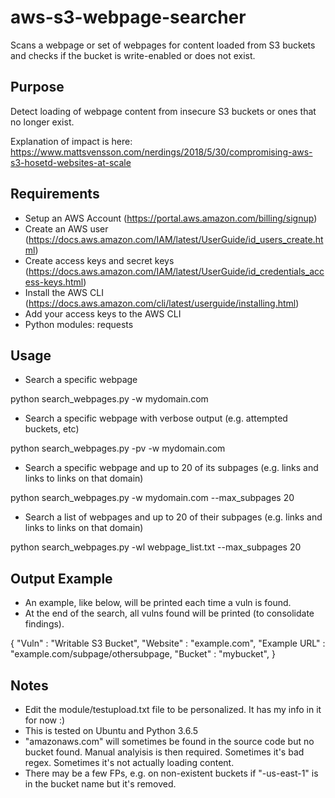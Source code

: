 # aws-s3-webpage-searcher

Scans a webpage or set of webpages for content loaded from S3 buckets and checks if the bucket is write-enabled or does not exist.


## Purpose 
Detect loading of webpage content from insecure S3 buckets or ones that no longer exist.

Explanation of impact is here: https://www.mattsvensson.com/nerdings/2018/5/30/compromising-aws-s3-hosetd-websites-at-scale


## Requirements
- Setup an AWS Account (https://portal.aws.amazon.com/billing/signup)
- Create an AWS user (https://docs.aws.amazon.com/IAM/latest/UserGuide/id_users_create.html)
- Create access keys and secret keys (https://docs.aws.amazon.com/IAM/latest/UserGuide/id_credentials_access-keys.html)
- Install the AWS CLI (https://docs.aws.amazon.com/cli/latest/userguide/installing.html)
- Add your access keys to the AWS CLI
- Python modules: requests


## Usage
- Search a specific webpage

python search_webpages.py -w mydomain.com

- Search a specific webpage with verbose output (e.g. attempted buckets, etc)

python search_webpages.py -pv -w mydomain.com

- Search a specific webpage and up to 20 of its subpages (e.g. links and links to links on that domain)

python search_webpages.py -w mydomain.com --max_subpages 20

- Search a list of webpages and up to 20 of their subpages (e.g. links and links to links on that domain)

python search_webpages.py -wl webpage_list.txt --max_subpages 20


## Output Example
- An example, like below, will be printed each time a vuln is found.
- At the end of the search, all vulns found will be printed (to consolidate findings).

{
    "Vuln" : "Writable S3 Bucket", 
    "Website" : "example.com",
    "Example URL" : "example.com/subpage/othersubpage,
    "Bucket" : "mybucket",
}


## Notes
- Edit the module/testupload.txt file to be personalized. It has my info in it for now :)
- This is tested on Ubuntu and Python 3.6.5
- "amazonaws.com" will sometimes be found in the source code but no bucket found.  Manual analyisis is then required.  Sometimes it's bad regex.  Sometimes it's not actually loading content.
- There may be a few FPs, e.g. on non-existent buckets if "-us-east-1" is in the bucket name but it's removed.
